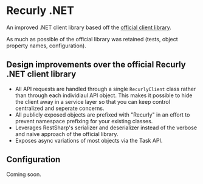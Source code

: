 Recurly .NET
=======
An improved .NET client library based off the [official client library](https://github.com/recurly/recurly-client-net "A .NET API wrapper for Recurly."). 

As much as possible of the official library was retained (tests, object property names, configuration).

Design improvements over the official Recurly .NET client library
-------------------
 - All API requests are handled through a single `RecurlyClient` class rather than through each individiaul API object. This makes it possible to hide the client away in a service layer so that you can keep control centralized and seperate concerns.
 - All publicly exposed objects are prefixed with "Recurly" in an effort to prevent namespace prefixing for your existing classes.
 - Leverages RestSharp's serializer and deserializer instead of the verbose and naive approach of the official library.
 - Exposes async variations of most objects via the Task API.

Configuration
-------------

Coming soon.



